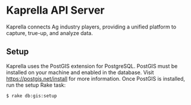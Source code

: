 # Kaprella API Server

Kaprella connects Ag industry players, providing a unified platform to
capture, true-up, and analyze data.

## Setup

Kaprella uses the PostGIS extension for PostgreSQL. PostGIS must be installed
on your machine and enabled in the database. Visit https://postgis.net/install
for more information. Once PostGIS is installed, run the setup Rake task:

```
$ rake db:gis:setup
```
